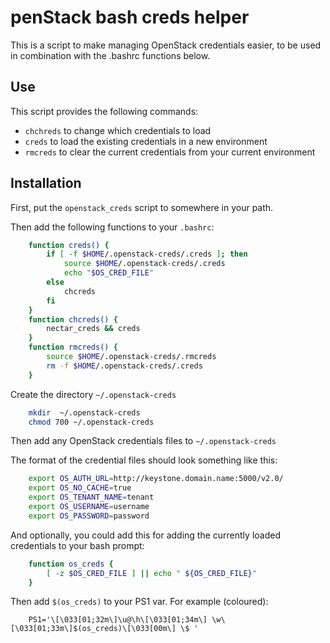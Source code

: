 penStack bash creds helper
===========================
This is a script to make managing OpenStack credentials easier, to be used in combination with the .bashrc functions below.

Use
---
This script provides the following commands:

  * `chchreds` to change which credentials to load
  * `creds`    to load the existing credentials in a new environment
  * `rmcreds`  to clear the current credentials from your current environment

Installation
---------------
First, put the `openstack_creds` script to somewhere in your path.

Then add the following functions to your `.bashrc`:

``` sh
    function creds() {
        if [ -f $HOME/.openstack-creds/.creds ]; then
            source $HOME/.openstack-creds/.creds
            echo "$OS_CRED_FILE"
        else
            chcreds
        fi
    }
    function chcreds() {
        nectar_creds && creds
    }
    function rmcreds() {
        source $HOME/.openstack-creds/.rmcreds
        rm -f $HOME/.openstack-creds/.creds
    }
```

Create the directory `~/.openstack-creds`

``` sh
    mkdir  ~/.openstack-creds
    chmod 700 ~/.openstack-creds
```
    
Then add any OpenStack credentials files to `~/.openstack-creds`

The format of the credential files should look something like this:

``` sh
    export OS_AUTH_URL=http://keystone.domain.name:5000/v2.0/
    export OS_NO_CACHE=true
    export OS_TENANT_NAME=tenant
    export OS_USERNAME=username
    export OS_PASSWORD=password
```

And optionally, you could add this for adding the currently loaded credentials to your bash prompt:

``` sh
    function os_creds {
        [ -z $OS_CRED_FILE ] || echo " ${OS_CRED_FILE}"
    }
```
Then add `$(os_creds)` to your PS1 var. For example (coloured):

```
    PS1='\[\033[01;32m\]\u@\h\[\033[01;34m\] \w\[\033[01;33m\]$(os_creds)\[\033[00m\] \$ '
```
